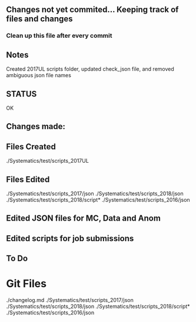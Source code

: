 ## Changes not yet commited... Keeping track of files and changes
### Clean up this file after every commit


## Notes 
Created 2017UL scripts folder, updated check_json file, and removed ambiguous json file names
## STATUS
OK


## Changes made:




## Files Created
./Systematics/test/scripts_2017UL





## Files Edited
./Systematics/test/scripts_2017/json
./Systematics/test/scripts_2018/json
./Systematics/test/scripts_2018/script*
./Systematics/test/scripts_2016/json




## Edited JSON files for MC, Data and Anom



## Edited scripts for job submissions

## To Do


# Git Files
./changelog.md  ./Systematics/test/scripts_2017/json ./Systematics/test/scripts_2018/json ./Systematics/test/scripts_2018/script* ./Systematics/test/scripts_2016/json





